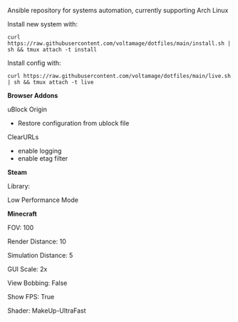 Ansible repository for systems automation, currently supporting Arch Linux

Install new system with:
```
curl https://raw.githubusercontent.com/voltamage/dotfiles/main/install.sh | sh && tmux attach -t install
```

Install config with:
```
curl https://raw.githubusercontent.com/voltamage/dotfiles/main/live.sh | sh && tmux attach -t live
```

**Browser Addons**

uBlock Origin
- Restore configuration from ublock file

ClearURLs
- enable logging
- enable etag filter

**Steam**

Library:

Low Performance Mode

**Minecraft**

FOV: 100

Render Distance: 10

Simulation Distance: 5

GUI Scale: 2x

View Bobbing: False

Show FPS: True

Shader: MakeUp-UltraFast
